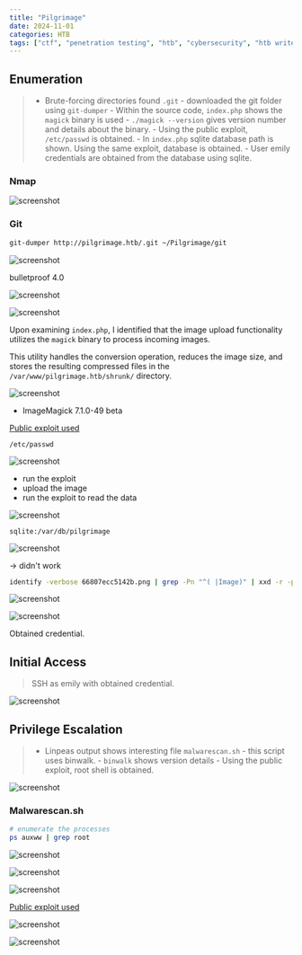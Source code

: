 ```yaml
---
title: "Pilgrimage"
date: 2024-11-01
categories: HTB
tags: ["ctf", "penetration testing", "htb", "cybersecurity", "htb writeup", "pilgrimage", "htb walkthrough", "hackthebox", "writeup"]
---
```


## Enumeration

>- Brute-forcing directories found `.git`
	- downloaded the git folder using `git-dumper`
	- Within the source code, `index.php` shows the `magick` binary is used 
	- `./magick --version` gives version number and details about the binary.
		- Using the public exploit, `/etc/passwd` is obtained.
	- In `index.php` sqlite database path is shown. Using the same exploit, database is obtained.
		- User emily credentials are obtained from the database using sqlite.

### Nmap

![screenshot](/assets/images/pilgrimage4.png)

### Git

```sh
git-dumper http://pilgrimage.htb/.git ~/Pilgrimage/git
```

![screenshot](/assets/images/pilgrimage5.png)

bulletproof 4.0

![screenshot](/assets/images/pilgrimage6.png)

![screenshot](/assets/images/pilgrimage7.png)

Upon examining `index.php`, I identified that the image upload functionality utilizes the `magick` binary to process incoming images. 

This utility handles the conversion operation, reduces the image size, and stores the resulting compressed files in the `/var/www/pilgrimage.htb/shrunk/` directory.

![screenshot](/assets/images/pilgrimage9.png)

- ImageMagick 7.1.0-49 beta

[Public exploit used](https://github.com/kljunowsky/CVE-2022-44268)

`/etc/passwd`

![screenshot](/assets/images/pilgrimage10.png)

- run the exploit
- upload the image
- run the exploit to read the data

![screenshot](/assets/images/pilgrimage11.png)

`sqlite:/var/db/pilgrimage`

![screenshot](/assets/images/pilgrimage12.png)

-> didn't work

```sh
identify -verbose 66807ecc5142b.png | grep -Pn "^( |Image)" | xxd -r -p > pilgrimage.sqlite
```

![screenshot](/assets/images/pilgrimage13.png)

![screenshot](/assets/images/pilgrimage14.png)

Obtained credential.

## Initial Access

> SSH as emily with obtained credential.

![screenshot](/assets/images/pilgrimage15.png)

## Privilege Escalation 

> - Linpeas output shows interesting file `malwarescan.sh`
	- this script uses binwalk.
	- `binwalk` shows version details
		- Using the public exploit, root shell is obtained.

![screenshot](/assets/images/pilgrimage18.png)

### Malwarescan.sh

```sh
# enumerate the processes
ps auxww | grep root
```

![screenshot](/assets/images/pilgrimage20.png)

![screenshot](/assets/images/pilgrimage19.png)

![screenshot](/assets/images/pilgrimage21.png)

[Public exploit used](https://www.exploit-db.com/exploits/51249)

![screenshot](/assets/images/pilgrimage22.png)

![screenshot](/assets/images/pilgrimage23.png)


